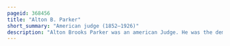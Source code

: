 ```yaml
---
pageid: 368456
title: "Alton B. Parker"
short_summary: "American judge (1852–1926)"
description: "Alton Brooks Parker was an american Judge. He was the democratic Nominee in the united States presidential Election in 1904 losing to incumbent republican Theodore Roosevelt in a Landslide."
---
```

